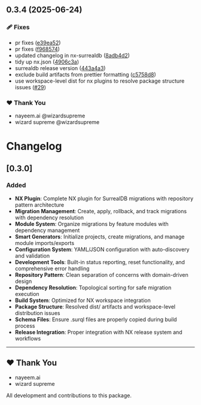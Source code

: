 ## 0.3.4 (2025-06-24)

### 🩹 Fixes

- pr fixes ([e39ea52](https://github.com/deepbrainspace/goodiebag/commit/e39ea52))
- pr fixes ([f968574](https://github.com/deepbrainspace/goodiebag/commit/f968574))
- updated changelog in nx-surrealdb ([8adb4d2](https://github.com/deepbrainspace/goodiebag/commit/8adb4d2))
- tidy up nx.json ([4906c3a](https://github.com/deepbrainspace/goodiebag/commit/4906c3a))
- surrealdb release version ([443a4a3](https://github.com/deepbrainspace/goodiebag/commit/443a4a3))
- exclude build artifacts from prettier formatting ([c5758d8](https://github.com/deepbrainspace/goodiebag/commit/c5758d8))
- use workspace-level dist for nx plugins to resolve package structure issues ([#29](https://github.com/deepbrainspace/goodiebag/pull/29))

### ❤️ Thank You

- nayeem.ai @wizardsupreme
- wizard supreme @wizardsupreme

# Changelog

## [0.3.0]

### Added

- **NX Plugin**: Complete NX plugin for SurrealDB migrations with repository
  pattern architecture
- **Migration Management**: Create, apply, rollback, and track migrations with
  dependency resolution
- **Module System**: Organize migrations by feature modules with dependency
  management
- **Smart Generators**: Initialize projects, create migrations, and manage
  module imports/exports
- **Configuration System**: YAML/JSON configuration with auto-discovery and
  validation
- **Development Tools**: Built-in status reporting, reset functionality, and
  comprehensive error handling
- **Repository Pattern**: Clean separation of concerns with domain-driven design
- **Dependency Resolution**: Topological sorting for safe migration execution
- **Build System**: Optimized for NX workspace integration
- **Package Structure**: Resolved dist/ artifacts and workspace-level
  distribution issues
- **Schema Files**: Ensure .surql files are properly copied during build process
- **Release Integration**: Proper integration with NX release system and
  workflows

---

## ❤️ Thank You

- nayeem.ai
- wizard supreme

All development and contributions to this package.
